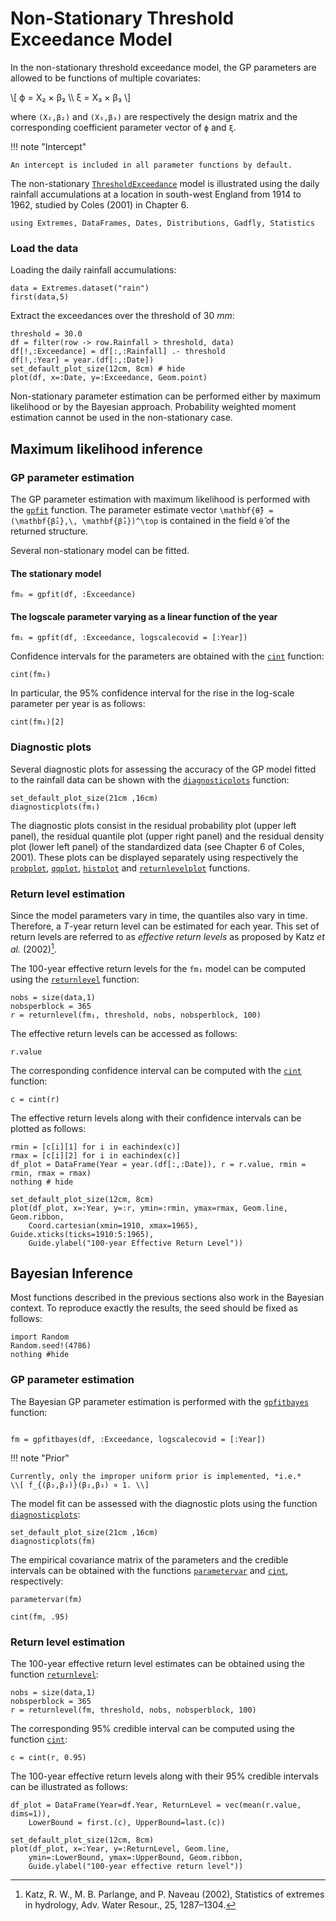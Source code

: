 
# Non-Stationary Threshold Exceedance Model

In the non-stationary threshold exceedance model, the GP parameters are allowed to be functions of multiple covariates:

\\[ ϕ = X₂ × β₂ \\\  ξ = X₃ × β₃ \\]

where ``(X₂,β₂)`` and ``(X₃,β₃)`` are respectively the design matrix and the corresponding coefficient parameter vector of ``ϕ`` and ``ξ``.

!!! note "Intercept"

    An intercept is included in all parameter functions by default.

The non-stationary [`ThresholdExceedance`](@ref) model is illustrated using the daily rainfall accumulations at a location in south-west England from 1914 to 1962, studied by Coles (2001) in Chapter 6.

```@setup rainfall
using Extremes, DataFrames, Dates, Distributions, Gadfly, Statistics
```

### Load the data

Loading the daily rainfall accumulations:
```@example rainfall
data = Extremes.dataset("rain")
first(data,5)
```

Extract the exceedances over the threshold of 30 *mm*:
```@example rainfall
threshold = 30.0
df = filter(row -> row.Rainfall > threshold, data)
df[!,:Exceedance] = df[:,:Rainfall] .- threshold
df[!,:Year] = year.(df[:,:Date])
set_default_plot_size(12cm, 8cm) # hide
plot(df, x=:Date, y=:Exceedance, Geom.point)
```
Non-stationary parameter estimation can be performed either by maximum likelihood or by the Bayesian approach. Probability weighted moment estimation cannot be used in the non-stationary case.

## Maximum likelihood inference

### GP parameter estimation

The GP parameter estimation with maximum likelihood is performed with the [`gpfit`](@ref) function. The parameter estimate vector ``\mathbf{θ̂} = (\mathbf{β̂₂},\, \mathbf{β̂₃})^\top`` is contained in the field `θ̂` of the returned structure.

Several non-stationary model can be fitted.

#### The stationary model
```@repl rainfall
fm₀ = gpfit(df, :Exceedance)
```
#### The logscale parameter varying as a linear function of the year
```@repl rainfall
fm₁ = gpfit(df, :Exceedance, logscalecovid = [:Year])
```

Confidence intervals for the parameters are obtained with the [`cint`](@ref) function:
```@repl rainfall
cint(fm₁)
```

In particular, the 95% confidence interval for the rise in the log-scale parameter per year is as follows:
```@repl rainfall
cint(fm₁)[2]
```

### Diagnostic plots

Several diagnostic plots for assessing the accuracy of the GP model fitted to the rainfall data can be shown with the [`diagnosticplots`](@ref) function:

```@example rainfall
set_default_plot_size(21cm ,16cm)
diagnosticplots(fm₁)
```

The diagnostic plots consist in the residual probability plot (upper left panel), the residual quantile plot (upper right panel) and the residual density plot (lower left panel) of the standardized data (see Chapter 6 of Coles, 2001). These plots can be displayed separately using respectively the [`probplot`](@ref), [`qqplot`](@ref), [`histplot`](@ref) and [`returnlevelplot`](@ref) functions.


### Return level estimation

Since the model parameters vary in time, the quantiles also vary in time. Therefore, a *T*-year return level can be estimated for each year. This set of return levels are referred to as *effective return levels* as proposed by Katz *et al.* (2002)[^1].

The 100-year effective return levels for the `fm₁` model can be computed using the [`returnlevel`](@ref) function:
```@repl rainfall
nobs = size(data,1)
nobsperblock = 365
r = returnlevel(fm₁, threshold, nobs, nobsperblock, 100)
```

The effective return levels can be accessed as follows:
```@repl rainfall
r.value
```

The corresponding confidence interval can be computed with the [`cint`](@ref) function:
```@repl rainfall
c = cint(r)
```

The effective return levels along with their confidence intervals can be plotted as follows:

```@example rainfall
rmin = [c[i][1] for i in eachindex(c)]
rmax = [c[i][2] for i in eachindex(c)]
df_plot = DataFrame(Year = year.(df[:,:Date]), r = r.value, rmin = rmin, rmax = rmax)
nothing # hide
```

```@example rainfall
set_default_plot_size(12cm, 8cm)
plot(df_plot, x=:Year, y=:r, ymin=:rmin, ymax=rmax, Geom.line, Geom.ribbon,
    Coord.cartesian(xmin=1910, xmax=1965), Guide.xticks(ticks=1910:5:1965),
    Guide.ylabel("100-year Effective Return Level"))
```

## Bayesian Inference

Most functions described in the previous sections also work in the Bayesian context. To reproduce exactly the results, the seed should be fixed as follows:
```@example rainfall
import Random
Random.seed!(4786)
nothing #hide
``` 

### GP parameter estimation

The Bayesian GP parameter estimation is performed with the [`gpfitbayes`](@ref) function:

```@repl rainfall

fm = gpfitbayes(df, :Exceedance, logscalecovid = [:Year])
```

!!! note "Prior"

    Currently, only the improper uniform prior is implemented, *i.e.*
    \\[ f_{(β₂,β₃)}(β₂,β₃) ∝ 1. \\]


[^1]: Katz, R. W., M. B. Parlange, and P. Naveau (2002), Statistics of extremes in hydrology, Adv. Water Resour., 25, 1287–1304.

The model fit can be assessed with the diagnostic plots using the function [`diagnosticplots`](@ref):
```@example rainfall
set_default_plot_size(21cm ,16cm)
diagnosticplots(fm)
``` 

The empirical covariance matrix of the parameters and the credible intervals can be obtained
with the functions [`parametervar`](@ref) and [`cint`](@ref), respectively:

```@repl rainfall
parametervar(fm)
``` 

```@repl rainfall
cint(fm, .95)
``` 

### Return level estimation

The 100-year effective return level estimates can be obtained using the function [`returnlevel`](@ref):

```@repl rainfall
nobs = size(data,1)
nobsperblock = 365
r = returnlevel(fm, threshold, nobs, nobsperblock, 100)
``` 

The corresponding 95% credible interval can be computed using the function [`cint`](@ref):
```@repl rainfall
c = cint(r, 0.95)
```

The 100-year effective return levels along with their 95% credible intervals can be illustrated as follows:
```@example rainfall
df_plot = DataFrame(Year=df.Year, ReturnLevel = vec(mean(r.value, dims=1)), 
    LowerBound = first.(c), UpperBound=last.(c))

set_default_plot_size(12cm, 8cm)
plot(df_plot, x=:Year, y=:ReturnLevel, Geom.line,
    ymin=:LowerBound, ymax=:UpperBound, Geom.ribbon,
    Guide.ylabel("100-year effective return level"))
```

